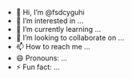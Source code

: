 - 👋 Hi, I’m @fsdcyguhi
- 👀 I’m interested in ...
- 🌱 I’m currently learning ...
- 💞️ I’m looking to collaborate on ...
- 📫 How to reach me ...
- 😄 Pronouns: ...
- ⚡ Fun fact: ...

<!---
fsdcyguhi/fsdcyguhi is a ✨ special ✨ repository because its `README.md` (this file) appears on your GitHub profile.
You can click the Preview link to take a look at your changes.
--->
